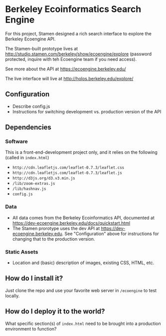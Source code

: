 # Berkeley Ecoinformatics Search Engine

For this project, Stamen designed a rich search interface to explore the Berkeley Ecoengine API. 

The Stamen-built prototype lives at http://studio.stamen.com/berkeley/show/ecoengine/explore (password protected, inquire with teh Ecoengine team if you need access).

See more about the API at https://ecoengine.berkeley.edu/

The live interface will live at http://holos.berkeley.edu/explore/

## Configuration

* Describe config.js
* Instructions for switching development vs. production version of the API

## Dependencies

### Software

This is a front-end-development project only, and it relies on the following (called in `index.html`)

* `http://cdn.leafletjs.com/leaflet-0.7.3/leaflet.css`
* `http://cdn.leafletjs.com/leaflet-0.7.3/leaflet.js`
* `http://d3js.org/d3.v3.min.js`
* `/lib/zoom-extras.js`
* `/lib/hashnav.js`
* `config.js`

### Data

* All data comes from the Berkeley Ecoinformatics API, documented at https://dev-ecoengine.berkeley.edu/docs/quickstart.html
* The Stamen prorotype uses the dev API at https://dev-ecoengine.berkeley.edu. See "Configuration" above for instructions for changing that to the production version.

### Static Assets

* Location and (basic) description of images, existing CSS, HTML, etc.

## How do I install it?

Just clone the repo and use your favorite web server in `/ecoengine` to test locally.

## How do I deploy it to the world?

What specific section(s) of `index.html` need to be brought into a production environment to function?

